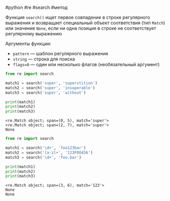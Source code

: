 #python #re #search #метод


Функция `search()` ищет первое совпадение в строке регулярного выражения и возвращает специальный объект соответствия (тип `Match`) или значение `None`, если ни одна позиция в строке не соответствует регулярному выражению

Аргументы функции:
- `pattern` — шаблон регулярного выражения
- `string` — строка для поиска
- `flags=0` — один или несколько флагов (необязательный аргумент)

```python
from re import search

match1 = search('super', 'superstition')
match2 = search('super', 'insuperable')
match3 = search('super', 'without')

print(match1)
print(match2)
print(match3)
```
```
<re.Match object; span=(0, 5), match='super'>
<re.Match object; span=(2, 7), match='super'>
None
```

```python
from re import search

match1 = search('\d+', 'foo123bar')
match2 = search('[a-z]+', '123FOO456')
match3 = search('\d+', 'foo.bar')

print(match1)
print(match2)
print(match3)
```
```
<re.Match object; span=(3, 6), match='123'>
None
None
```
